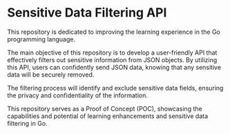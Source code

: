 # Sensitive Data Filtering API

This repository is dedicated to improving the learning experience in the Go programming language.

The main objective of this repository is to develop a user-friendly API that effectively filters out sensitive information from JSON objects. By utilizing this API, users can confidently send JSON data, knowing that any sensitive data will be securely removed.

The filtering process will identify and exclude sensitive data fields, ensuring the privacy and confidentiality of the information.

This repository serves as a Proof of Concept (POC), showcasing the capabilities and potential of learning enhancements and sensitive data filtering in Go. 